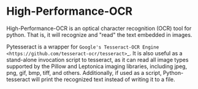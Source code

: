 # High-Performance-OCR
High-Performance-OCR is an optical character recognition (OCR) tool for python. That is, it will recognize and "read" the text embedded in images.

Pytesseract is a wrapper for `Google's Tesseract-OCR Engine <https://github.com/tesseract-ocr/tesseract>`_.
It is also useful as a stand-alone invocation script to tesseract, as it can read all image types
supported by the Pillow and Leptonica imaging libraries, including jpeg, png, gif, bmp, tiff,
and others. Additionally, if used as a script, Python-tesseract will print the recognized
text instead of writing it to a file.
